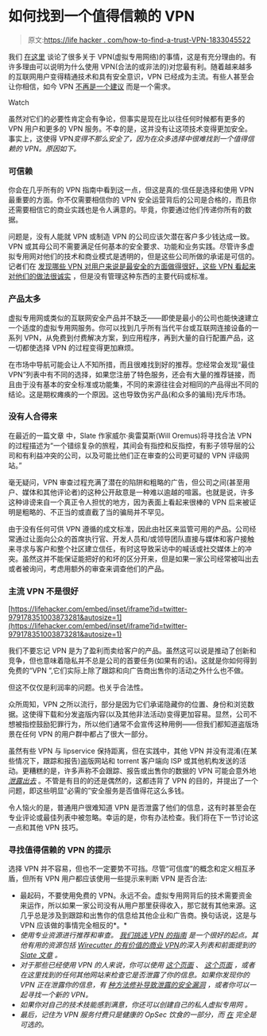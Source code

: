 # 如何找到一个值得信赖的 VPN

> 原文:[https://life hacker . com/how-to-find-a-trust-VPN-1833045522](https://lifehacker.com/how-to-find-a-trustworthy-vpn-1833045522)

我们 [在这里](https://lifehacker.com/tag/vpn#_ga=2.36170400.14268030.1551722791-1864099547.1536779123) 谈论了很多关于 VPN(虚拟专用网络)的事情，这是有充分理由的。有许多理由可以说明为什么使用 VPN(合法的或非法的)对您最有利。随着越来越多的互联网用户变得精通技术和具有安全意识，VPN 已经成为主流。有些人甚至会让你相信，如今 VPN [不再是一个建议](https://lifehacker.com/how-to-set-up-opera-s-mobile-vpn-for-secure-browsing-on-1832436689) 而是一个需求。

Watch

虽然对它们的必要性肯定会有争论，但事实是现在比以往任何时候都有更多的 VPN 用户和更多的 VPN 服务。不幸的是，这并没有让这项技术变得更加安全。事实上，这使得 VPN*变得不那么安全了，因为在众多选择中很难找到一个值得信赖的 VPN。原因如下。*

### 可信赖

你会在几乎所有的 VPN 指南中看到这一点，但这是真的:信任是选择和使用 VPN 最重要的方面。你不仅需要相信你的 VPN 安全运营背后的公司是合格的，而且你还需要相信它的商业实践也是令人满意的。毕竟，你要通过他们传递你所有的数据。

问题是，没有人能就 VPN 或制造 VPN 的公司应该欠潜在客户多少钱达成一致。VPN 或其母公司不需要满足任何基本的安全要求、功能和业务实践。尽管许多虚拟专用网对他们的技术和商业模式是透明的，但是这些公司所做的承诺是可信的。记者们在 [发现哪些 VPN 对用户来说是最安全的](https://motherboard.vice.com/en_us/article/xy99ww/phony-vpn-services-are-cashing-in-on-americas-war-on-privacy)[方面做得很好，这些 VPN 看起来对他们的做法很诚实](https://thewirecutter.com/reviews/what-is-a-vpn/) ，但是没有管理这种东西的主要代码或标准。

### 产品太多

虚拟专用网或类似的互联网安全产品并不缺乏——即使是最小的公司也能快速建立一个适度的虚拟专用网服务。你可以找到几乎所有当代平台或互联网连接设备的一系列 VPN，从免费到付费解决方案，到应用程序，再到大量的自行配置产品，这一切都使选择 VPN 的过程变得更加麻烦。

在市场中导航可能会让人不知所措，而且很难找到好的推荐。您经常会发现“最佳 VPN”列表中有不同的选择，如果您注册了特色服务，还会有大量的推荐链接，而且由于没有基本的安全标准或功能集，不同的来源往往会对相同的产品得出不同的结论。这是期权瘫痪的一个原因。这也导致伪劣产品(和众多的骗局)充斥市场。

### 没有人合得来

在最近的一篇文章 中，Slate 作家威尔·奥雷莫斯(Will Oremus)将寻找合法 VPN 的过程描述为“一个错综复杂的旅程，其间会有指控和反指控，有影子领导层的公司和有利益冲突的公司，以及可能比他们正在审查的公司更可疑的 VPN 评级网站。”

毫无疑问，VPN 审查过程充满了潜在的陷阱和粗略的广告，但公司之间(甚至用户、媒体和其他评论者)的这种公开敌意是一种难以逾越的喧嚣。也就是说，许多这种诽谤来自一个真正令人担忧的地方，因为表面上看起来很棒的 VPN 后来被证明是粗略的、不正当的或直截了当的骗局并不罕见。

由于没有任何可供 VPN 遵循的成文标准，因此由社区来监管可用的产品。公司经常通过让面向公众的首席执行官、开发人员和/或领导团队直接与媒体和客户接触来寻求与客户和整个社区建立信任，有时这导致采访中的喊话或社交媒体上的冲突。虽然这并不能保证能把好的和坏的区分开来，但是如果一家公司经常被叫出去或者被询问，考虑用额外的审查来调查他们的产品。

### 主流 VPN 不是很好

 [https://lifehacker.com/embed/inset/iframe?id=twitter-979178351003873281&autosize=1](https://lifehacker.com/embed/inset/iframe?id=twitter-979178351003873281&autosize=1) 

我们不要忘记 VPN 是为了盈利而卖给客户的产品。虽然这可以说是推动了创新和竞争，但也意味着隐私并不总是公司的首要任务(如果有的话)。这就是你如何得到免费的“VPN ”,它们实际上除了跟踪和向广告商出售你的活动之外什么也不做。

但这不仅仅是利润率的问题。也关乎合法性。

众所周知，VPN 之所以流行，部分是因为它们承诺隐藏你的位置、身份和浏览数据。这使得下载和分发盗版内容(以及其他非法活动)变得更加容易。显然，公司不想被指控鼓励犯罪行为，所以他们通常不会宣传这种用例——但我们都知道盗版场景在任何 VPN 的用户群中都占了很大一部分。

虽然有些 VPN 与 lipservice 保持距离，但在实践中，其他 VPN 并没有混淆(在某些情况下，跟踪和报告)盗版网站和 torrent 客户端向 ISP 或其他机构发送的活动。更糟糕的是，许多声称不会跟踪、报告或出售你的数据的 VPN 可能会意外地 [*泄露出去*](https://voidsec.com/vpn-leak/) 。不管是有目的的还是偶然的，这都违背了 VPN 的目的，并提出了一个问题，即这些明显“必需的”安全服务是否值得花这么多钱。

令人恼火的是，普通用户很难知道 VPN 是否泄露了他们的信息，这有时甚至会在专业评论或最佳列表中被忽略。幸运的是，你有办法检查。我们将在下一节讨论这一点和其他 VPN 技巧。

### 寻找值得信赖的 VPN 的提示

选择 VPN 并不容易，但也不一定要势不可挡。尽管“可信度”的概念和定义相互矛盾，但所有 VPN 用户都应该使用一些提示来判断 VPN 是否合法:

*   最起码，不要使用免费的 VPN。永远不会。虚拟专用网背后的技术需要资金来运作，所以如果一家公司没有从用户那里获得收入，那它就有其他来源。这几乎总是涉及到跟踪和出售你的信息给其他企业和广告商。换句话说，这是与 VPN 应该做的事情完全相反的*。*
*   *使用专业资源进行推荐和审查。 [我们挑选 VPN 的指南](https://lifehacker.com/how-to-choose-a-vpn-1831320407) 是一个很好的起点。其他有用的资源包括 [Wirecutter 的有价值的商业 VPN](https://thewirecutter.com/reviews/best-vpn-service/)的深入列表和前面提到的 [Slate 文章](https://slate.com/technology/2019/02/best-vpn-companies-trust-privacy.html) 。*
*   *对于那些已经使用 VPN 的人来说，你可以使用 [这个页面](https://ip.voidsec.com/) 、 [这个页面](https://ipleak.net/) ，或者在这里找到的任何其他网站来检查它是否泄露了你的信息。如果你发现你的 VPN 正在泄露你的信息，有 [种方法修补导致泄露的安全漏洞](https://voidsec.com/vpn-leak/) ，或者你可以一起寻找一个新的 VPN。*
*   *如果你对自己的技术技能感到满意，你还可以创建自己的私人虚拟专用网 。*
*   *最后，记住为 VPN 服务付费只是健康的 OpSec 饮食的一部分，而 [在](https://twitter.com/SwiftOnSecurity/status/847599307985268736) 完全是可选的。*